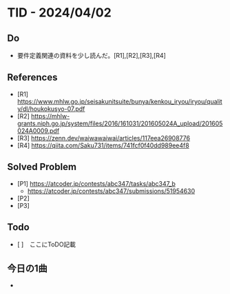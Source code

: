 # TID - 2024/04/02
<!--
## Learnings
- 
- 
-->


## Do
- 要件定義関連の資料を少し読んだ。[R1],[R2],[R3],[R4]


<!--
## Reflections & Insights
- 
- 
-->

<!--
## Plans for Tomorrow
- 
- 
-->

## References
- [R1] https://www.mhlw.go.jp/seisakunitsuite/bunya/kenkou_iryou/iryou/quality/dl/houkokusyo-07.pdf
- [R2] https://mhlw-grants.niph.go.jp/system/files/2016/161031/201605024A_upload/201605024A0009.pdf
- [R3] https://zenn.dev/waiwawaiwai/articles/117eea26908776
- [R4] https://qiita.com/Saku731/items/741fcf0f40dd989ee4f8

## Solved Problem
- [P1] https://atcoder.jp/contests/abc347/tasks/abc347_b
    - https://atcoder.jp/contests/abc347/submissions/51954630
- [P2] 
- [P3] 


## Todo
- [ ]　ここにToDO記載

## 今日の1曲
- 

